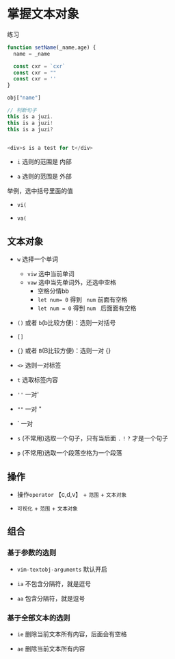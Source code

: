 # 掌握文本对象
练习

```js
function setName(_name,age) {
  name = _name

  const cxr = `cxr`
  const cxr = ""
  const cxr = ''
}

obj["name"]

// 判断句子
this is a juzi.
this is a juzi!
this is a juzi?


<div>s is a test for t</div>
```

- `i` 选则的范围是 内部

- `a` 选则的范围是 外部

举例，选中括号里面的值
- `vi(`

- `va(`

## 文本对象

- `w` 选择一个单词
  - `viw` 选中当前单词
  - `vaw` 选中当先单词外，还选中空格
    - 空格分情bb
    - `let num= 0` 得到 ` num` 前面有空格
    - `let num = 0` 得到 `num ` 后面面有空格

- `()` 或者 `b`(b比较方便)：选则一对括号

- `[]`

- `{}` 或者 `B`(B比较方便)：选则一对 {}

- `<>` 选则一对标签

- `t` 选取标签内容

- `''` 一对'

- `""` 一对 "

- ` 一对 

- `s` (不常用)选取一个句子，只有当后面 `.`    `!`     `?` 才是一个句子

- `p` (不常用)选取一个段落空格为一个段落


## 操作
- 操作`operator` 【c,d,v】 + `范围` + `文本对象`

- `可视化`  +  `范围` + `文本对象`


## 组合

### 基于参数的选则

- `vim-textobj-arguments` 默认开启

- `ia` 不包含分隔符，就是逗号

- `aa` 包含分隔符，就是逗号



### 基于全部文本的选则


- `ie` 删除当前⽂本所有内容，后面会有空格


- `ae` 删除当前⽂本所有内容



